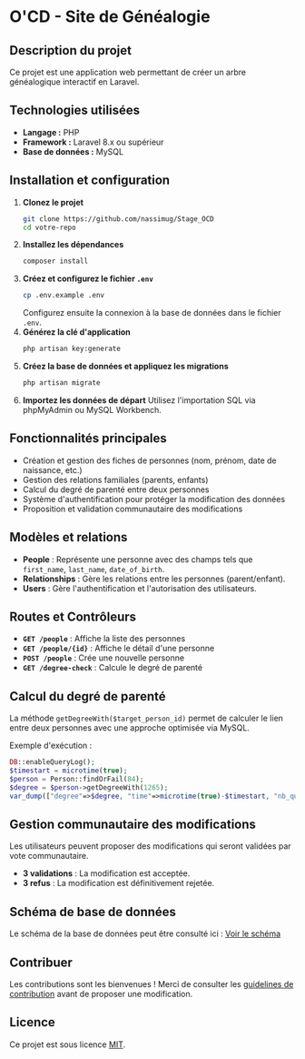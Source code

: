 # O'CD - Site de Généalogie

## Description du projet
Ce projet est une application web permettant de créer un arbre généalogique interactif en Laravel.

## Technologies utilisées
- **Langage :** PHP
- **Framework :** Laravel 8.x ou supérieur
- **Base de données :** MySQL

## Installation et configuration
1. **Clonez le projet**
   ```sh
   git clone https://github.com/nassimug/Stage_OCD
   cd votre-repo
   ```
2. **Installez les dépendances**
   ```sh
   composer install
   ```
3. **Créez et configurez le fichier `.env`**
   ```sh
   cp .env.example .env
   ```
   Configurez ensuite la connexion à la base de données dans le fichier `.env`.
4. **Générez la clé d'application**
   ```sh
   php artisan key:generate
   ```
5. **Créez la base de données et appliquez les migrations**
   ```sh
   php artisan migrate
   ```
6. **Importez les données de départ**
   Utilisez l'importation SQL via phpMyAdmin ou MySQL Workbench.

## Fonctionnalités principales
- Création et gestion des fiches de personnes (nom, prénom, date de naissance, etc.)
- Gestion des relations familiales (parents, enfants)
- Calcul du degré de parenté entre deux personnes
- Système d'authentification pour protéger la modification des données
- Proposition et validation communautaire des modifications

## Modèles et relations
- **People** : Représente une personne avec des champs tels que `first_name`, `last_name`, `date_of_birth`.
- **Relationships** : Gère les relations entre les personnes (parent/enfant).
- **Users** : Gère l'authentification et l'autorisation des utilisateurs.

## Routes et Contrôleurs
- **`GET /people`** : Affiche la liste des personnes
- **`GET /people/{id}`** : Affiche le détail d'une personne
- **`POST /people`** : Crée une nouvelle personne
- **`GET /degree-check`** : Calcule le degré de parenté

## Calcul du degré de parenté
La méthode `getDegreeWith($target_person_id)` permet de calculer le lien entre deux personnes avec une approche optimisée via MySQL.

Exemple d'exécution :
```php
DB::enableQueryLog();
$timestart = microtime(true);
$person = Person::findOrFail(84);
$degree = $person->getDegreeWith(1265);
var_dump(["degree"=>$degree, "time"=>microtime(true)-$timestart, "nb_queries"=>count(DB::getQueryLog())]);
```

## Gestion communautaire des modifications
Les utilisateurs peuvent proposer des modifications qui seront validées par vote communautaire.
- **3 validations** : La modification est acceptée.
- **3 refus** : La modification est définitivement rejetée.

## Schéma de base de données
Le schéma de la base de données peut être consulté ici :
[Voir le schéma](https://dbdiagram.io/d/67c36ed7263d6cf9a0e7a63d)

## Contribuer
Les contributions sont les bienvenues ! Merci de consulter les [guidelines de contribution](https://laravel.com/docs/contributions) avant de proposer une modification.

## Licence
Ce projet est sous licence [MIT](https://opensource.org/licenses/MIT).

